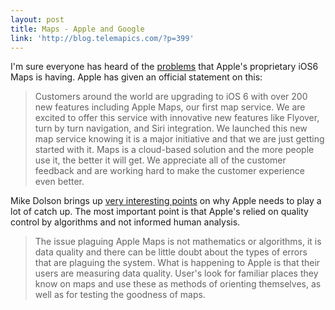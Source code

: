 ```yaml
---
layout: post
title: Maps - Apple and Google
link: 'http://blog.telemapics.com/?p=399'
---
```


I'm sure everyone has heard of the [problems][] that Apple's proprietary iOS6 Maps is having. Apple has given an official statement on this:

> Customers around the world are upgrading to iOS 6 with over 200 new features including Apple Maps, our first map service. We are excited to offer this service with innovative new features like Flyover, turn by turn navigation, and Siri integration. We launched this new map service knowing it is a major initiative and that we are just getting started with it. Maps is a cloud-based solution and the more people use it, the better it will get. We appreciate all of the customer feedback and are working hard to make the customer experience even better.

Mike Dolson brings up [very interesting points][] on why Apple needs to play a lot of catch up. The most important point is that Apple's relied on quality control by algorithms and not informed human analysis.

> The issue plaguing Apple Maps is not mathematics or algorithms, it is data quality and there can be little doubt about the types of errors that are plaguing the system. What is happening to Apple is that their users are measuring data quality. User's look for familiar places they know on maps and use these as methods of orienting themselves, as well as for testing the goodness of maps.

[problems]: http://techcrunch.com/2012/09/20/apple-ios-6-maps-is-a-first-attempt-were-just-getting-started/ "iOS6 Maps"
[very interesting points]: http://blog.telemapics.com/?p=399 "Mike Dolson"
